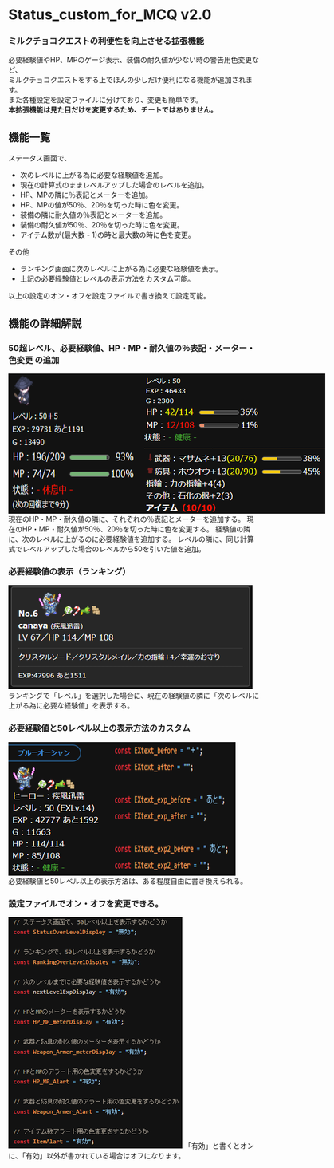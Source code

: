 # Status_custom_for_MCQ v2.0
### ミルクチョコクエストの利便性を向上させる拡張機能
必要経験値やHP、MPのゲージ表示、装備の耐久値が少ない時の警告用色変更など、  
ミルクチョコクエストをする上でほんの少しだけ便利になる機能が追加されます。  
また各種設定を設定ファイルに分けており、変更も簡単です。  
**本拡張機能は見た目だけを変更するため、チートではありません。**  

## 機能一覧
ステータス画面で、
- 次のレベルに上がる為に必要な経験値を追加。
- 現在の計算式のままレベルアップした場合のレベルを追加。
- HP、MPの隣に％表記とメーターを追加。
- HP、MPの値が50％、20％を切った時に色を変更。
- 装備の隣に耐久値の％表記とメーターを追加。
- 装備の耐久値が50％、20％を切った時に色を変更。
- アイテム数が(最大数 - 1)の時と最大数の時に色を変更。

その他
- ランキング画面に次のレベルに上がる為に必要な経験値を表示。
- 上記の必要経験値とレベルの表示方法をカスタム可能。

以上の設定のオン・オフを設定ファイルで書き換えて設定可能。  

## 機能の詳細解説
### 50超レベル、必要経験値、HP・MP・耐久値の％表記・メーター・色変更 の追加
<div style="display: flex;">
<img src="./images/hpmpDurablePercentAndMeter1.png" alt="hpmpDurablePercentAndMeter1" title="hpmpDurablePercentAndMeter1">
<img src="./images/hpmpDurablePercentAndMeter2.png" alt="hpmpDurablePercentAndMeter2" title="hpmpDurablePercentAndMeter2">
</div>
現在のHP・MP・耐久値の隣に、それぞれの％表記とメーターを追加する。  
現在のHP・MP・耐久値が50％、20％を切った時に色を変更する。  
経験値の隣に、次のレベルに上がるのに必要経験値を追加する。  
レベルの隣に、同じ計算式でレベルアップした場合のレベルから50を引いた値を追加。  

### 必要経験値の表示（ランキング）
<img src="./images/need_exp_ranking.png" alt="need_exp_ranking" title="need_exp_ranking">
ランキングで「レベル」を選択した場合に、現在の経験値の隣に「次のレベルに上がる為に必要な経験値」を表示する。

### 必要経験値と50レベル以上の表示方法のカスタム
<div style="display: flex;">
<img src="./images/text_custom1.png" alt="text_custom" title="text_custom">
<img src="./images/text_custom2.png" alt="text_custom" title="text_custom">
</div>
必要経験値と50レベル以上の表示方法は、ある程度自由に書き換えられる。

### 設定ファイルでオン・オフを変更できる。
<img src="./images/option.png" alt="option" title="option">
「有効」と書くとオンに、「有効」以外が書かれている場合はオフになります。
